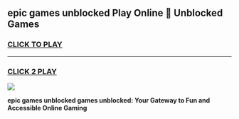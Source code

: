 
## epic games unblocked Play Online 👋 Unblocked Games
<h3>
<a href="https://premium.freeplayer.one?title=epic_games_unblocked&ref=19F">CLICK TO PLAY</a></h3>
<hr>

<h3>
<a href="https://premium.freeplayer.one?title=epic_games_unblocked&ref=19F">CLICK 2 PLAY</a>
  
</h3>

<a href="https://premium.freeplayer.one?title=epic_games_unblocked&ref=19F"><img src="https://clearcache.store/games.png"></a>


**epic games unblocked games unblocked: Your Gateway to Fun and Accessible Online Gaming**
